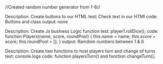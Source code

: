 

//Created random number generator from 1-6//

Description: Create buttons to our HTML
test: Check text in our HTMl
code: Buttons and class 
output: none

Description: Create Js business Logic function
test: player1.rollDice();
code: function Players(name, score, roundPool) {
    this.name = name;
    this.score = score;
    this.roundPool = [];
}
output: Ramdom numbers between 1 & 6

Description: Create two functions to host players turn and change of turns 
test: console.logs
code: function playersTurn() and function changeTurn();
